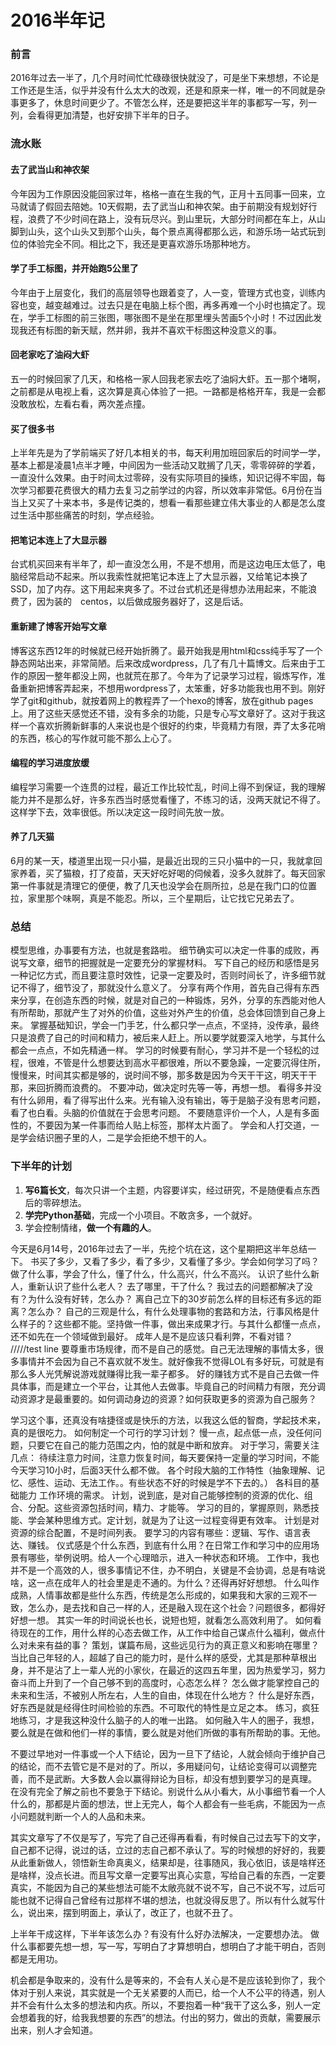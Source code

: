 # 2016半年记

### 前言
2016年过去一半了，几个月时间忙忙碌碌很快就没了，可是坐下来想想，不论是工作还是生活，似乎并没有什么太大的改观，还是和原来一样，唯一的不同就是杂事更多了，休息时间更少了。不管怎么样，还是要把这半年的事都写一写，列一列，会看得更加清楚，也好安排下半年的日子。

### 流水账

#### 去了武当山和神农架
今年因为工作原因没能回家过年，格格一直在生我的气，正月十五同事一回来，立马就请了假回去陪她。10天假期，去了武当山和神农架。由于前期没有规划好行程，浪费了不少时间在路上，没有玩尽兴。到山里玩，大部分时间都在车上，从山脚到山头，这个山头又到那个山头，每个景点离得都那么远，和游乐场一站式玩到位的体验完全不同。相比之下，我还是更喜欢游乐场那种地方。
#### 学了手工标图，并开始跑5公里了
今年由于上层变化，我们的高层领导也跟着变了，人一变，管理方式也变，训练内容也变，越变越难过。过去只是在电脑上标个图，再多再难一个小时也搞定了。现在，学手工标图的前三张图，哪张图不是坐在那里埋头苦画5个小时！不过因此发现我还有标图的新天赋，然并卵，我并不喜欢干标图这种没意义的事。
#### 回老家吃了油闷大虾
五一的时候回家了几天，和格格一家人回我老家去吃了油焖大虾。五一那个堵啊，之前都是从电视上看，这次算是真心体验了一把。一路都是格格开车，我是一会都没敢放松，左看右看，两次差点撞。
#### 买了很多书
上半年先是为了学前端买了好几本相关的书，每天利用加班回家后的时间学一学，基本上都是凌晨1点半才睡，中间因为一些活动又耽搁了几天，零零碎碎的学着，一直没什么效果。由于时间太过零碎，没有实际项目的操练，知识记得不牢固，每次学习都要花费很大的精力去复习之前学过的内容，所以效率非常低。6月份在当当上又买了十来本书，多是传记类的，想看一看那些建立伟大事业的人都是怎么度过生活中那些痛苦的时刻，学点经验。
#### 把笔记本连上了大显示器
台式机买回来有半年了，却一直没怎么用，不是不想用，而是这边电压太低了，电脑经常启动不起来。所以我索性就把笔记本连上了大显示器，又给笔记本换了SSD，加了内存。这下用起来爽多了。不过台式机还是得想办法用起来，不能浪费了，因为装的　centos，以后做成服务器好了，这是后话。
#### 重新建了博客开始写文章
博客这东西12年的时候就已经开始折腾了。最开始我是用html和css纯手写了一个静态网站出来，非常简陋。后来改成wordpress，几了有几十篇博文。后来由于工作的原因一整年都没上网，也就荒在那了。今年为了记录学习过程，锻炼写作，准备重新把博客弄起来，不想用wordpress了，太笨重，好多功能我也用不到。刚好学了git和github，就按着网上的教程弄了一个hexo的博客，放在github pages上。用了这些天感觉还不错，没有多余的功能，只是专心写文章好了。这对于我这样一个喜欢折腾新鲜事的人来说也是个很好的约束，毕竟精力有限，弄了太多花哨的东西，核心的写作就可能不那么上心了。
#### 编程的学习进度放缓
编程学习需要一个连贯的过程，最近工作比较忙乱，时间上得不到保证，我的理解能力并不是那么好，许多东西当时感觉看懂了，不练习的话，没两天就记不得了。这样学下去，效率很低。所以决定这一段时间先放一放。
#### 养了几天猫
6月的某一天，楼道里出现一只小猫，是最近出现的三只小猫中的一只，我就拿回家养着，买了猫粮，打了疫苗，天天好吃好喝的伺候着，没多久就胖了。每天回家第一件事就是清理它的便便，教了几天也没学会在厕所拉，总是在我门口的位置拉，家里那个味啊，真是不能忍。所以，三个星期后，让它找它兄弟去了。
### 总结
模型思维，办事要有方法，也就是套路啦。
细节确实可以决定一件事的成败，再说写文章，细节的把握就是一定要充分的掌握材料。
写下自己的经历和感悟是另一种记忆方式，而且要注意时效性，记录一定要及时，否则时间长了，许多细节就记不得了，细节没了，那就没什么意义了。
分享有两个作用，首先自己得有东西来分享，在创造东西的时候，就是对自己的一种锻炼，另外，分享的东西能对他人有所帮助，那就产生了对外的价值，这些对外产生的价值，总会体回馈到自己身上来。
掌握基础知识，学会一门手艺，什么都只学一点点，不坚持，没传承，最终只是浪费了自己的时间和精力，被后来人赶上。所以要学就要深入地学，与其什么都会一点点，不如先精通一样。
学习的时候要有耐心，学习并不是一个轻松的过程，很难，不管是什么想要达到高水平都很难，所以不要急躁，一定要沉得住所，慢慢来，时间其实都是够的，说时间不够，那多数是因为今天干干这，明天干干那，来回折腾而浪费的。
不要冲动，做决定时先等一等，再想一想。
看得多并没有什么卵用，看了得写出什么来。光有输入没有输出，等于是脑子没有思考问题，看了也白看。头脑的价值就在于会思考问题。
不要随意评价一个人，人是有多面性的，不要因为某一件事而给人贴上标签，那样太片面了。
学会和人打交道，一是学会结识圈子里的人，二是学会拒绝不想干的人。

### 下半年的计划
1. **写6篇长文**，每次只讲一个主题，内容要详实，经过研究，不是随便看点东西后的零碎想法。
2. **学完Python基础**，完成一个小项目。不敢贪多，一个就好。
3. 学会控制情绪，**做一个有趣的人**。


今天是6月14号，2016年过去了一半，先挖个坑在这，这个星期把这半年总结一下。
书买了多少，又看了多少，看了多少，又看懂了多少。学会如何学习了吗？
做了什么事，学会了什么，懂了什么，什么高兴，什么不高兴。
认识了些什么新人，重新认识了些什么老人？
去了哪里，干了什么？
我过去的问题都解决了没有？为什么没有好转，怎么办？
离自己立下的30岁前怎么样的目标还有多远的距离？怎么办？
自己的三观是什么，有什么处理事物的套路和方法，行事风格是什么样子的？这些都不能。坚持做一件事，做出来成果才行。与其什么都懂一点点，还不如先在一个领域做到最好。
成年人是不是应该只看利弊，不看对错？
/////test line
要尊重市场规律，而不是自己的感觉。自己无法理解的事情太多，很多事情并不会因为自己不喜欢就不发生。就好像我不觉得LOL有多好玩，可就是有那么多人光凭解说游戏就赚得比我一辈子都多。
好的赚钱方式不是自己去做一件具体事，而是建立一个平台，让其他人去做事。毕竟自己的时间精力有限，充分调动资源才是最重要的。如何调动身边的资源？如何获取更多的资源为自己服务？

学习这个事，还真没有啥捷径或是快乐的方法，以我这么低的智商，学起技术来，真的是很吃力。
如何制定一个可行的学习计划？
慢一点，起点低一点，没任何问题，只要它在自己的能力范围之内，怕的就是中断和放弃。
对于学习，需要关注几点：
待续注意力时间，注意力恢复时间，每天要保持一定量的学习时间，不能今天学习10小时，后面3天什么都不做。
各个时段大脑的工作特性（抽象理解、记忆、感性、运动、无法工作。。有些状态不好的时候是学不下去的。）
各科目的基础能力
工作环境的需求。
计划，说到底，是对自己能够控制的资源的优化、组合、分配。这些资源包括时间，精力、才能等。
学习的目的，掌握原则，熟悉技能、学会某种思维方式。定计划，就是为了让这一过程变得更有效率。
计划是对资源的综合配置，不是时间列表。
要学习的内容有哪些：逻辑、写作、语言表达、赚钱。
仪式感是个什么东西，到底有什么用？在日常工作和学习中的应用场景有哪些，举例说明。给人一个心理暗示，进入一种状态和环境。
工作中，我也并不是一个高效的人，很多事情记不住，办不明白，关键是不会协调，总是有啥说啥，这一点在成年人的社会里是走不通的。为什么？还得再好好想想。
什么叫作成熟，人情事故都是些什么东西，传统是怎么形成的，如果我和大家的三观不一致，怎么办，是去找和自己一样的人，还是融入现在这个社会？问题很多，都得好好想一想。
其实一年的时间说长也长，说短也短，就看怎么高效利用了。
如何看待现在的工作，用什么样的心态去做工作，从工作中给自己谋点什么福利，做点什么对未来有益的事？
策划，谋篇布局，这些远见行为的真正意义和影响在哪里？
当比自己年轻的人，超越了自己的能力时，是什么样的感受，尤其是那种草根出身，并不是沾了上一辈人光的小家伙，在最近的这四五年里，因为热爱学习，努力奋斗而上升到了一个自己够不到的高度时，心态怎么样？
怎么做才能掌控自己的未来和生活，不被别人所左右，人生的自由，体现在什么地方？
什么是好东西，好东西是就是经得住时间检验的东西。不可取代的特性是立足之本。
练习，疯狂地练习，才是我这种没什么脑子的人的唯一出路。
如何融入牛人的圈子，我想，要么就是在做和他们一样的事情，要么就是对他们所做的事有所帮助的事。无他。

不要过早地对一件事或一个人下结论，因为一旦下了结论，人就会倾向于维护自己的结论，而不去管它是不是对的了。所以，多用疑问句，让结论变得可以调整完善，而不是武断。大多数人会以赢得辩论为目标，却没有想到要学习的是真理。
在没有完全了解之前也不要急于下结论。别说什么从小看大，从小事细节看一个人什么的，那都是片面的想法，世上无完人，每个人都会有一些毛病，不能因为一点小问题就判断一个人的人品和未来。


其实文章写了不仅是写了，写完了自己还得再看看，有时候自己过去写下的文字，自己都不记得，说过的话，立过的志自己都不承认了。写的时候想的好好的，我要从此重新做人，领悟新生命真奥义，结果却是，往事随风，我心依旧，该是啥样还是啥样，没点长进。而且写文章一定要写出真心实意，写给自己看的东西，一定要真实，不能因为自己的某些想法可能不太敞亮就不说不写，自己不说不写，过后可能也就不记得自己曾经有过那样不堪的想法，也就没得反思了。所以有什么就写什么，说出来，摆到明面上，承认了，改正了，也就不丑了。

上半年干成这样，下半年该怎么办？有没有什么好办法解决，一定要想办法。
做什么事都要先想一想，写一写，写明白了才算想明白，想明白了才能干明白，否则都是无用功。

机会都是争取来的，没有什么是等来的，不会有人关心是不是应该轮到你了，我个体对于别人来说，其实就是一个无关紧要的人而已，给一个人不公平的待遇，别人并不会有什么太多的想法和内疚。所以，不要抱着一种“我干了这么多，别人一定会想着我的好，给我我想要的东西”的想法。付出的努力，做出的贡献，需要展示出来，别人才会知道。
